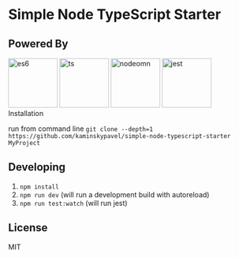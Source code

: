 # Simple Node TypeScript Starter  

## Powered By
<div>
<img src="https://user-images.githubusercontent.com/4253088/35522316-a293820c-0524-11e8-9be0-747f9607a0cb.png" alt="es6" height="100"/>
<img src="https://user-images.githubusercontent.com/4253088/35522319-a31ce0ec-0524-11e8-9dbf-0732ce3e84fa.png" alt="ts" height="100"/>
<img src="https://user-images.githubusercontent.com/4253088/35522441-07b6e3b8-0525-11e8-856a-9b7b8f9c9c99.png" alt="nodeomn" height="100"/>
<img src="https://user-images.githubusercontent.com/4253088/35522317-a2b64ee0-0524-11e8-9081-c17084ffaaf5.png" alt="jest" height="100"/>
</div

## Installation
run from command line 
`git clone --depth=1 https://github.com/kaminskypavel/simple-node-typescript-starter MyProject `

## Developing

1. `npm install`
2. `npm run dev` (will run a development build with autoreload)
3. `npm run test:watch` (will run jest)

## License
MIT
